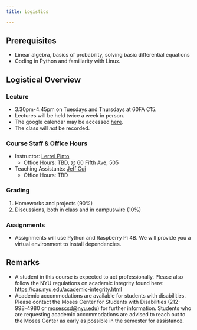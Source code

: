 ```yaml
---
title: Logistics

---
```

## Prerequisites
- Linear algebra, basics of probability, solving basic differential equations
- Coding in Python and familiarity with Linux.

## Logistical Overview

### Lecture
- 3.30pm-4.45pm on Tuesdays and Thursdays at 60FA C15.
- Lectures will be held twice a week in person. 
- The google calendar may be accessed [here](https://calendar.google.com/calendar/u/0?cid=Y185NmQ5ZjE0OGJmMGQ3M2YyOTQ1NjM1YzQxNDcwN2NhYTgzNzUwODVkNGM4MTY0NDE5MjE5ZWY1ZWYwMzcxMzVlQGdyb3VwLmNhbGVuZGFyLmdvb2dsZS5jb20).
- The class will *not* be recorded.

### Course Staff & Office Hours
- Instructor: [Lerrel Pinto](https://www.lerrelpinto.com/)
  - Office Hours: TBD, @ 60 Fifth Ave, 505
- Teaching Assistants: [Jeff Cui](https://jeffcui.com/)
  - Office Hours: TBD

### Grading
1. Homeworks and projects (90%)
2. Discussions, both in class and in campuswire (10%)

### Assignments
- Assignments will use Python and Raspberry Pi 4B. We will provide you a virtual environment to install dependencies.

## Remarks
- A student in this course is expected to act professionally. Please also follow the NYU regulations on academic integrity found here: https://cas.nyu.edu/academic-integrity.html
- Academic accommodations are available for students with disabilities. Please contact the Moses Center for Students with Disabilities (212-998-4980 or mosescsd@nyu.edu) for further information. Students who are requesting academic accommodations are advised to reach out to the Moses Center as early as possible in the semester for assistance.
